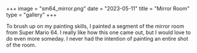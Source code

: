 +++
image = "sm64_mirror.png"
date = "2023-05-11"
title = "Mirror Room"
type = "gallery"
+++

To brush up on my painting skills, I painted a segment of the mirror room from Super Mario 64. I really like how this one came out, but I would love to do even more someday. I never had the intention of painting an entire shot of the room.